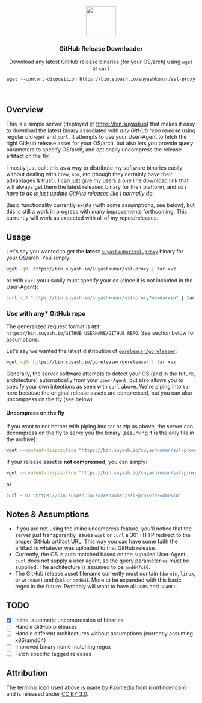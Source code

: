 <p align="center">
  <img src="https://suyashkumar.com/assets/img/terminal_large.png" width="80">
  <h3 align="center">GitHub Release Downloader</h3>
  <p align="center">Download any latest GitHub release binaries (for your OS/arch) using <code>wget</code> or <code>curl</code></p>
  <p align="center"><code>wget --content-disposition https://bin.suyash.io/suyashkumar/ssl-proxy</code></p>
  <p align="center"> <a href="https://goreportcard.com/report/github.com/suyashkumar/bin"><img src="https://goreportcard.com/badge/github.com/suyashkumar/bin" alt=""></a> <a href="https://godoc.org/github.com/suyashkumar/bin"><img src="https://godoc.org/github.com/suyashkumar/bin?status.svg" alt=""></a> 
  </p>
</p>

## Overview
This is a simple server (deployed @ https://bin.suyash.io) that makes it easy to download the latest binary associated with _any GitHub repo release_ using regular old `wget` and `curl`. It attempts to use your User-Agent to fetch the right GitHub release asset for your OS/arch, but also lets you provide query parameters to specify OS/arch, and optionally uncompress the release artifact on the fly. 

I mostly just built this as a way to distribute my software binaries easily without dealing with `brew`, `npm`, etc (though they certainly have their advantages & trust). I can just give my users a one line download link that will always get them the latest released binary for their platform, and _all I have to do is just update GitHub releases like I normally do_.

Basic functionality currently exists (with some assumptions, see below), but this is still a work in progress with many improvements forthcoming. This currently will work as expected with all of my repos/releases.

## Usage
Let's say you wanted to get the __latest__ [`suyashkumar/ssl-proxy`](https://github.com/suyashkumar/ssl-proxy) binary for your OS/arch. You simply:
```sh
wget -qO- https://bin.suyash.io/suyashkumar/ssl-proxy | tar xvz 
```
or with `curl` you usually must specify your os (since it is not included in the User-Agent):
```sh
curl -LJ "https://bin.suyash.io/suyashkumar/ssl-proxy?os=darwin" | tar xvz 
```
### Use with any* GitHub repo
The generalized request format is `GET https://bin.suyash.io/GITHUB_USERNAME/GITHUB_REPO`. See section below for assumptions. 

Let's say we wanted the latest distribution of [`goreleaser/goreleaser`](https://github.com/goreleaser/goreleaser/):
```sh
wget -qO- https://bin.suyash.io/goreleaser/goreleaser | tar xvz 
```

Generally, the server software attempts to detect your OS (and in the future, architecture) automatically from your `User-Agent`, but also allows you to specify your own intentions as seen with `curl` above. We're piping into `tar` here because the original release assets are compressed, but you can also uncompress on the fly (see below)

#### Uncompress on the fly
If you want to not bother with piping into tar or zip as above, the server can decompress on the fly to serve you the binary (assuming it is the only file in the archive):
```sh
wget --content-disposition "https://bin.suyash.io/suyashkumar/ssl-proxy?uncompress=true" 
```

If your release asset is __not compressed__, you can simply:
```sh
wget --content-disposition "https://bin.suyash.io/suyashkumar/ssl-proxy"
```
or
```sh
curl -LOJ "https://bin.suyash.io/suyashkumar/ssl-proxy?os=darwin"
```


## Notes & Assumptions
- If you are not using the inline uncompress feature, you'll notice that the server just transparently issues `wget` or `curl` a 301 HTTP redirect to the proper GitHub artifact URL. This way you can have some faith the artifact is whatever was uploaded to that GitHub release.
- Currently, the OS is auto matched based on the supplied User-Agent. `curl` does not supply a user agent, so the query parameter `os` must be supplied. The architecture is assumed to be `amd64`/`x86`. 
- The GitHub release asset filename currently must contain (`darwin`, `linux`, or `windows`) and (`x86` or `amd64`). More to be expanded with this basic regex in the future. Probably will want to have all `GOOS` and `GOARCH`.



## TODO
- [x] Inline, automatic uncompression of binaries
- [ ] Handle GitHub preleases
- [ ] Handle different architectures without assumptions (currently assuming x86/amd64)
- [ ] Improved binary name matching regex
- [ ] Fetch specific tagged releases

## Attribution
The [terminal icon](https://www.iconfinder.com/icons/285695/terminal_icon) used above is made by [Paomedia](https://www.iconfinder.com/paomedia) from iconfinder.com and is released under [CC BY 3.0](https://creativecommons.org/licenses/by/3.0/). 
